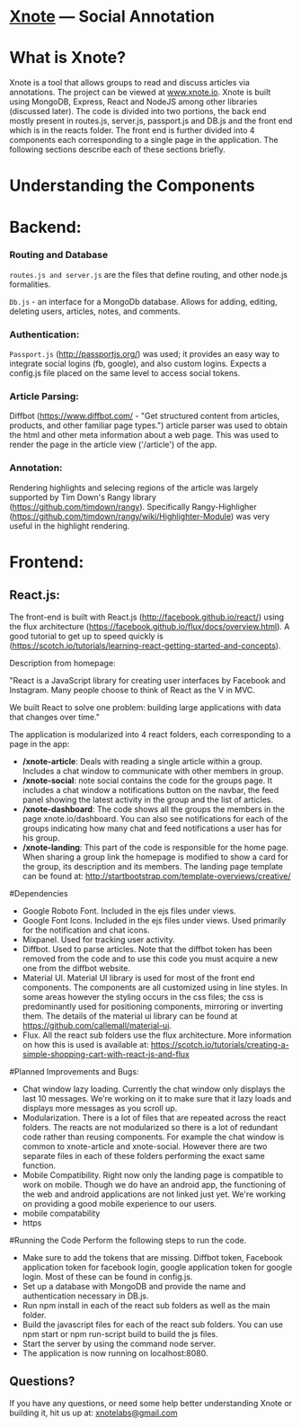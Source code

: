 [Xnote](www.xnote.io) — Social Annotation
==================================================

# What is Xnote?

Xnote is a tool that allows groups to read and discuss articles via annotations.
The project can be viewed at www.xnote.io. Xnote is built using MongoDB, Express, React and NodeJS among other libraries (discussed later).
The code is divided into two portions, the back end mostly present in routes.js,
server.js, passport.js and DB.js and the front end which is in the reacts folder.
The front end is further divided into 4 components each corresponding to a single page in the application. The following sections describe each of these sections briefly.

# Understanding the Components

# Backend:

### Routing and Database

`routes.js and server.js` are the files that define routing, and other node.js formalities. 

`Db.js` - an interface for a MongoDb database. Allows for adding, editing, deleting users, articles, notes, and comments. 

### Authentication:

`Passport.js` (http://passportjs.org/) was used; it provides an easy way to integrate social logins (fb, google), and also custom logins. Expects a config.js file placed on the same level to access social tokens.

### Article Parsing:

Diffbot (https://www.diffbot.com/ - "Get structured content from articles, products, and other familiar page types.") article parser was used to obtain the html and other meta information about a web page. This was used to render the page in the article view ('/article') of the app. 

### Annotation:

Rendering highlights and selecing regions of the article was largely supported by Tim Down's Rangy library (https://github.com/timdown/rangy). Specifically Rangy-Highligher (https://github.com/timdown/rangy/wiki/Highlighter-Module) was very useful in the highlight rendering. 

# Frontend:

## React.js:

The front-end is built with React.js (http://facebook.github.io/react/) using the flux architecture (https://facebook.github.io/flux/docs/overview.html). A good tutorial to get up to speed quickly is (https://scotch.io/tutorials/learning-react-getting-started-and-concepts). 

Description from homepage:

"React is a JavaScript library for creating user interfaces by Facebook and Instagram. Many people choose to think of React as the V in MVC.

We built React to solve one problem: building large applications with data that changes over time."

The application is modularized into 4 react folders, each corresponding to a page in the app:
- **/xnote-article**: Deals with reading a single article within a group. Includes a chat window to communicate with other members in group.
- **/xnote-social**: note social contains the code for the groups page. It includes a chat window
a notifications button on the navbar, the feed panel showing the latest activity
in the group and the list of articles. 
- **/xnote-dashboard**: The code shows all the groups the members in the page xnote.io/dashboard. You
can also see notifications for each of the groups indicating how many chat and
feed notifications a user has for his group.
- **/xnote-landing**: This part of the code is responsible for the home page. When sharing a group
link the homepage is modified to show a card for the group, its description
and its members. The landing page template can be found at:
http://startbootstrap.com/template-overviews/creative/


#Dependencies
- Google Roboto Font. Included in the ejs files under views.
- Google Font Icons. Included in the ejs files under views. Used primarily for 
the notification and chat icons.
- Mixpanel. Used for tracking user activity.
- Diffbot. Used to parse articles. Note that the diffbot token has been removed
from the code and to use this code you must acquire a new one from the diffbot
website.
- Material UI. Material UI library is used for most of the front end components.
The components are all customized using in line styles. In some areas however the
styling occurs in the css files; the css is predominantly used for positioning 
components, mirroring or inverting them. The details of the material ui library
can be found at https://github.com/callemall/material-ui.
- Flux. All the react sub folders use the flux architecture. More information on
how this is used is available at:
https://scotch.io/tutorials/creating-a-simple-shopping-cart-with-react-js-and-flux


#Planned Improvements and Bugs:
- Chat window lazy loading. Currently the chat window only displays the last 10
messages. We're working on it to make sure that it lazy loads and displays more
messages as you scroll up.
- Modularization. There is a lot of files that are repeated across the react
folders. The reacts are not modularized so there is a lot of redundant code rather
than reusing components. For example the chat window is common to xnote-article 
and xnote-social. However there are two separate files in each of these folders
performing the exact same function.
- Mobile Compatibility. Right now only the landing page is compatible to work on 
mobile. Though we do have an android app, the functioning of the web and android
applications are not linked just yet. We're working on providing a good mobile 
experience to our users.
- mobile compatability
- https 


#Running the Code
Perform the following steps to run the code. 
- Make sure to add the tokens that are missing. Diffbot token, Facebook application
token for facebook login, google application token for google login. Most of these
can be found in config.js.
- Set up a database with MongoDB and provide the name and authentication necessary
in DB.js.
- Run npm install in each of the react sub folders as well as the main folder.
- Build the javascript files for each of the react sub folders. You can use npm start
or npm run-script build to build the js files. 
- Start the server by using the command node server.
- The application is now running on localhost:8080. 



Questions?
----------

If you have any questions, or need some help better understanding Xnote or building it, hit us up at:
xnotelabs@gmail.com
